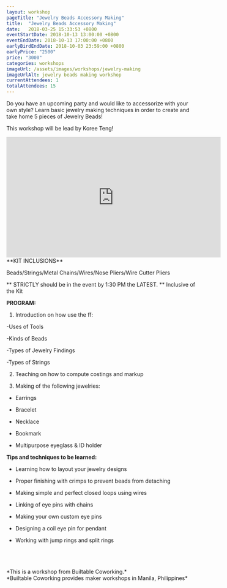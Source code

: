 ```yaml
---
layout: workshop
pageTitle: "Jewelry Beads Accessory Making"
title:  "Jewelry Beads Accessory Making"
date:   2018-03-25 15:33:53 +0800
eventStartDate: 2018-10-13 13:00:00 +0800
eventEndDate: 2018-10-13 17:00:00 +0800
earlyBirdEndDate: 2018-10-03 23:59:00 +0800
earlyPrice: "2500"
price: "3000"
categories: workshops
imageUrl: /assets/images/workshops/jewelry-making
imageUrlAlt: jewelry beads making workshop
currentAttendees: 1
totalAttendees: 15
---
```




Do you have an upcoming party and would like to accessorize with your own style? Learn basic jewelry making techniques in order to create and take home 5 pieces of Jewelry Beads! 

This workshop will be lead by Koree Teng!


<iframe width="560" height="315" src="https://www.youtube.com/embed/fegPdtQ_-dY" frameborder="0" allow="autoplay; encrypted-media" allowfullscreen></iframe>
**KIT INCLUSIONS**

Beads/Strings/Metal Chains/Wires/Nose Pliers/Wire Cutter Pliers

** STRICTLY should be in the event by 1:30 PM the LATEST.
** Inclusive of the Kit

**PROGRAM:**

1. Introduction on how use the ff:

-Uses of Tools

-Kinds of Beads

-Types of Jewelry Findings

-Types of Strings

2. Teaching on how to compute costings and markup

3. Making of the following jewelries:

- Earrings

- Bracelet

- Necklace

- Bookmark

- Multipurpose eyeglass & ID holder

**Tips and techniques to be learned:**

- Learning how to layout your jewelry designs

- Proper finishing with crimps to prevent beads from detaching

- Making simple and perfect closed loops using wires

- Linking of eye pins with chains

- Making your own custom eye pins

- Designing a coil eye pin for pendant

- Working with jump rings and split rings





<br>
<br>
<br>
*This is a  workshop from Builtable Coworking.*
<br>
*Builtable Coworking provides maker workshops in Manila, Philippines* 
